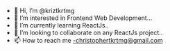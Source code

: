 - 👋 Hi, I’m @kriztkrtmg
- 👀 I’m interested in Frontend Web Development...
- 🌱 I’m currently learning ReactJs..
- 💞️ I’m looking to collaborate on any ReactJs project..
- 📫 How to reach me -christophertkrtmg@gmail.com

<!---
kriztkrtmg/kriztkrtmg is a ✨ special ✨ repository because its `README.md` (this file) appears on your GitHub profile.
You can click the Preview link to take a look at your changes.
--->

